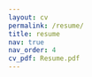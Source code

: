 ```yaml
---
layout: cv
permalink: /resume/
title: resume
nav: true
nav_order: 4
cv_pdf: Resume.pdf
---
```


<script>
window.location.replace('assets/pdf/Resume.pdf')
</script>
